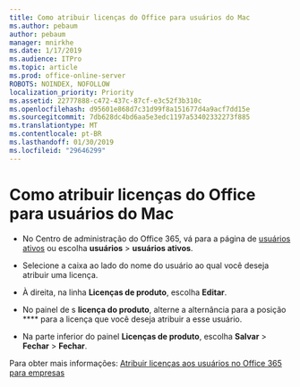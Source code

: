 ```yaml
---
title: Como atribuir licenças do Office para usuários do Mac
ms.author: pebaum
author: pebaum
manager: mnirkhe
ms.date: 1/17/2019
ms.audience: ITPro
ms.topic: article
ms.prod: office-online-server
ROBOTS: NOINDEX, NOFOLLOW
localization_priority: Priority
ms.assetid: 22777888-c472-437c-87cf-e3c52f3b310c
ms.openlocfilehash: d95601e868d7c31d99f8a151677d4a9acf7dd15e
ms.sourcegitcommit: 7db628dc4bd6aa5e3edc1197a53402332273f885
ms.translationtype: MT
ms.contentlocale: pt-BR
ms.lasthandoff: 01/30/2019
ms.locfileid: "29646299"
---
```

# <a name="how-to-assign-office-licenses-to-mac-users"></a>Como atribuir licenças do Office para usuários do Mac

- No Centro de administração do Office 365, vá para a página de [usuários ativos](https://go.microsoft.com/fwlink/p/?linkid=834822) ou escolha **usuários** \> **usuários ativos**.
    
- Selecione a caixa ao lado do nome do usuário ao qual você deseja atribuir uma licença.
    
- À direita, na linha **Licenças de produto**, escolha **Editar**.
    
- No painel de s **licença do produto**, alterne a alternância para a posição **** para a licença que você deseja atribuir a esse usuário. 
    
- Na parte inferior do painel **Licenças de produto**, escolha **Salvar** \> **Fechar** \> **Fechar**.
    
Para obter mais informações: [Atribuir licenças aos usuários no Office 365 para empresas](https://docs.microsoft.com/office365/admin/subscriptions-and-billing/assign-licenses-to-users)
  

